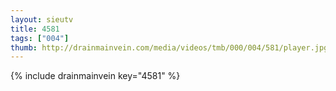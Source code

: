 ```yaml
--- 
layout: sieutv
title: 4581
tags: ["004"]
thumb: http://drainmainvein.com/media/videos/tmb/000/004/581/player.jpg
---
```

{% include drainmainvein key="4581" %} 
